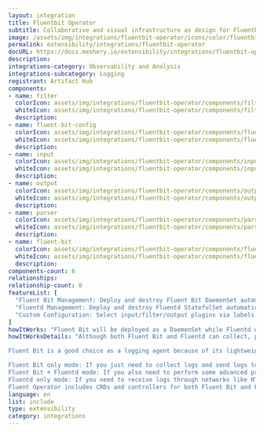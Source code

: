 ```yaml
---
layout: integration
title: Fluentbit Operator
subtitle: Collaborative and visual infrastructure as design for Fluentbit Operator
image: /assets/img/integrations/fluentbit-operator/icons/color/fluentbit-operator-color.svg
permalink: extensibility/integrations/fluentbit-operator
docURL: https://docs.meshery.io/extensibility/integrations/fluentbit-operator
description: 
integrations-category: Observability and Analysis
integrations-subcategory: Logging
registrant: Artifact Hub
components: 
- name: filter
  colorIcon: assets/img/integrations/fluentbit-operator/components/filter/icons/color/filter-color.svg
  whiteIcon: assets/img/integrations/fluentbit-operator/components/filter/icons/white/filter-white.svg
  description: 
- name: fluent-bit-config
  colorIcon: assets/img/integrations/fluentbit-operator/components/fluent-bit-config/icons/color/fluent-bit-config-color.svg
  whiteIcon: assets/img/integrations/fluentbit-operator/components/fluent-bit-config/icons/white/fluent-bit-config-white.svg
  description: 
- name: input
  colorIcon: assets/img/integrations/fluentbit-operator/components/input/icons/color/input-color.svg
  whiteIcon: assets/img/integrations/fluentbit-operator/components/input/icons/white/input-white.svg
  description: 
- name: output
  colorIcon: assets/img/integrations/fluentbit-operator/components/output/icons/color/output-color.svg
  whiteIcon: assets/img/integrations/fluentbit-operator/components/output/icons/white/output-white.svg
  description: 
- name: parser
  colorIcon: assets/img/integrations/fluentbit-operator/components/parser/icons/color/parser-color.svg
  whiteIcon: assets/img/integrations/fluentbit-operator/components/parser/icons/white/parser-white.svg
  description: 
- name: fluent-bit
  colorIcon: assets/img/integrations/fluentbit-operator/components/fluent-bit/icons/color/fluent-bit-color.svg
  whiteIcon: assets/img/integrations/fluentbit-operator/components/fluent-bit/icons/white/fluent-bit-white.svg
  description: 
components-count: 6
relationships: 
relationship-count: 0
featureList: [
  "Fluent Bit Management: Deploy and destroy Fluent Bit DaemonSet automatically.",
  "Fluentd Management: Deploy and destroy Fluentd StatefulSet automatically.",
  "Custom Configuration: Select input/filter/output plugins via labels."
]
howItWorks: "Fluent Bit will be deployed as a DaemonSet while Fluentd will be deployed as a StatefulSet. "
howItWorksDetails: "Although both Fluent Bit and Fluentd can collect, process(parse and filter) and then forward log to the final destinations, still they have strengths in different aspects.

Fluent Bit is a good choice as a logging agent because of its lightweight and efficiency, while Fluentd is more powerful to perform advanced processing on logs because of its rich plugins.

Fluent Bit only mode: If you just need to collect logs and send logs to the final destinations, all you need is Fluent Bit.
Fluent Bit + Fluentd mode: If you also need to perform some advanced processing on the logs collected or send to more sinks, then you also need Fluentd.
Fluentd only mode: If you need to receive logs through networks like HTTP or Syslog and then process and send the log to the final sinks, you only need Fluentd.
Fluent Operator includes CRDs and controllers for both Fluent Bit and Fluentd which allows you to config your log processing pipelines in the 3 modes mentioned above as you wish."
language: en
list: include
type: extensibility
category: integrations
---
```

